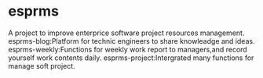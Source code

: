 # esprms
A project to improve enterprice software project resources management.
esprms-blog:Platform for technic engineers to share knowleadge and ideas.
esprms-weekly:Functions for weekly work report to managers,and record yourself work contents daily.
esprms-project:Intergrated many functions for manage soft project.